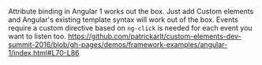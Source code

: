 Attribute binding in Angular 1 works out the box. Just add Custom elements and Angular's existing template syntax will work out of the box. Events require a custom directive based on `ng-click` is needed for each event you want to listen too. https://github.com/patrickarlt/custom-elements-dev-summit-2016/blob/gh-pages/demos/framework-examples/angular-1/index.html#L70-L86